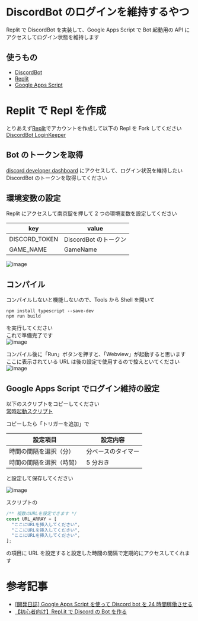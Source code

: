 # DiscordBot のログインを維持するやつ

Replit で DiscordBot を実装して、Google Apps Script で Bot 起動用の API にアクセスしてログイン状態を維持します

## 使うもの

- [DiscordBot](https://discord.com/developers/applications)
- [Replit](https://replit.com)
- [Google Apps Script](https://script.google.com)

# Replit で Repl を作成

とりあえず[Replit](https://replit.com)でアカウントを作成して以下の Repl を Fork してください
<BR>
[DiscordBot LoginKeeper](https://replit.com/@ekazyenereta/DiscordBot-LoginKeeper)

## Bot のトークンを取得

[discord developer dashboard](https://discord.com/developers/applications/) にアクセスして、ログイン状況を維持したい DiscordBot のトークンを取得してください

## 環境変数の設定

Replit にアクセスして南京錠を押して 2 つの環境変数を設定してください

| key           | value                 |
| ------------- | --------------------- |
| DISCORD_TOKEN | DiscordBot のトークン |
| GAME_NAME     | GameName              |

![image](https://user-images.githubusercontent.com/20793765/225397885-864536a0-8e11-431d-b913-9b70bb25e2f5.png)

## コンパイル

コンパイルしないと機能しないので、Tools から Shell を開いて

```
npm install typescript --save-dev
npm run build
```

を実行してください
<BR>
これで準備完了です
<BR>
![image](https://user-images.githubusercontent.com/20793765/225398645-213092fa-94a3-44f2-98b7-e133fbf904c0.png)

コンパイル後に「Run」ボタンを押すと、「Webview」が起動すると思います
<BR>
ここに表示されている URL は後の設定で使用するので控えといてください
![image](https://user-images.githubusercontent.com/20793765/225399174-24bf4aed-ce2e-4212-8abb-0747016cf615.png)

## Google Apps Script でログイン維持の設定

以下のスクリプトをコピーしてください
<BR>
[常時起動スクリプト](https://script.google.com/home/projects/1FTW_ofyrBodrt-nFPE983uIzWIJ4hViuRyFLetxhBT555BDzBoG29lNg)

コピーしたら「トリガーを追加」で

| 設定項目                 | 設定内容           |
| ------------------------ | ------------------ |
| 時間の間隔を選択（分）   | 分ベースのタイマー |
| 時間の間隔を選択（時間） | 5 分おき           |

と設定して保存してください

![image](https://user-images.githubusercontent.com/20793765/225399848-3a91cde0-ded8-4e3c-a8b9-8c7d8678d82f.png)

スクリプトの

```js
/** 複数のURLを設定できます */
const URL_ARRAY = [
  "ここにURLを挿入してください",
  "ここにURLを挿入してください",
  "ここにURLを挿入してください",
];
```

の項目に URL を設定すると設定した時間の間隔で定期的にアクセスしてくれます

# 参考記事

- [[開発日誌] Google Apps Script を使って Discord bot を 24 時間稼働させる](https://ch.dlsite.com/matome/174569)
- [【初心者向け】Repl.it で Discord の Bot を作る](https://ayutsuki.net/introduction/replit-djs/)
